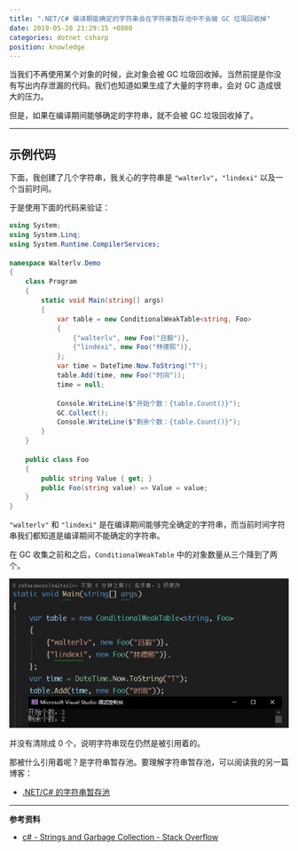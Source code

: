 ```yaml
---
title: ".NET/C# 编译期能确定的字符串会在字符串暂存池中不会被 GC 垃圾回收掉"
date: 2019-05-28 21:29:15 +0800
categories: dotnet csharp
position: knowledge
---
```


当我们不再使用某个对象的时候，此对象会被 GC 垃圾回收掉。当然前提是你没有写出内存泄漏的代码。我们也知道如果生成了大量的字符串，会对 GC 造成很大的压力。

但是，如果在编译期间能够确定的字符串，就不会被 GC 垃圾回收掉了。

---

<div id="toc"></div>

## 示例代码

下面，我创建了几个字符串，我关心的字符串是 `"walterlv"`，`"lindexi"` 以及一个当前时间。

于是使用下面的代码来验证：

```csharp
using System;
using System.Linq;
using System.Runtime.CompilerServices;

namespace Walterlv.Demo
{
    class Program
    {
        static void Main(string[] args)
        {
            var table = new ConditionalWeakTable<string, Foo>
            {
                {"walterlv", new Foo("吕毅")},
                {"lindexi", new Foo("林德熙")},
            };
            var time = DateTime.Now.ToString("T");
            table.Add(time, new Foo("时间"));
            time = null;

            Console.WriteLine($"开始个数：{table.Count()}");
            GC.Collect();
            Console.WriteLine($"剩余个数：{table.Count()}");
        }
    }

    public class Foo
    {
        public string Value { get; }
        public Foo(string value) => Value = value;
    }
}
```

`"walterlv"` 和 `"lindexi"` 是在编译期间能够完全确定的字符串，而当前时间字符串我们都知道是编译期间不能确定的字符串。

在 GC 收集之前和之后，`ConditionalWeakTable` 中的对象数量从三个降到了两个。

![运行结果](/static/posts/2019-05-28-21-21-55.png)

并没有清除成 0 个，说明字符串现在仍然是被引用着的。

那被什么引用着呢？是字符串暂存池。要理解字符串暂存池，可以阅读我的另一篇博客：

- [.NET/C# 的字符串暂存池](https://blog.walterlv.com/post/string-intern-pool.html)

---

**参考资料**

- [c# - Strings and Garbage Collection - Stack Overflow](https://stackoverflow.com/a/2423134/6233938)
